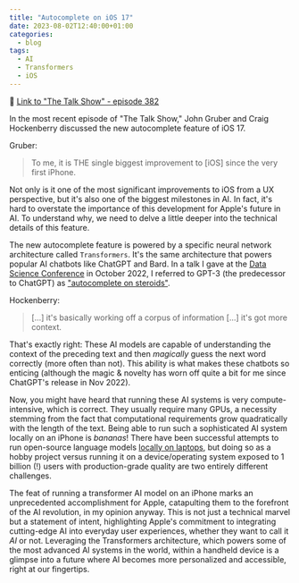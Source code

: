 ```yaml
---
title: "Autocomplete on iOS 17"
date: 2023-08-02T12:40:00+01:00
categories:
  - blog
tags:
  - AI
  - Transformers
  - iOS
---
```

🔗 [Link to "The Talk Show" - episode 382](https://daringfireball.net/thetalkshow/2023/07/31/ep-382)

In the most recent episode of "The Talk Show," John Gruber and Craig Hockenberry discussed the new autocomplete feature of iOS 17.

Gruber:
> To me, it is THE single biggest improvement to [iOS] since the very first iPhone.

Not only is it one of the most significant improvements to iOS from a UX perspective, but it's also one of the biggest milestones in AI. In fact, it's hard to overstate the importance of this development for Apple's future in AI. To understand why, we need to delve a little deeper into the technical details of this feature.

The new autocomplete feature is powered by a specific neural network architecture called `Transformers`. It's the same architecture that powers popular AI chatbots like ChatGPT and Bard. In a talk I gave at the [Data Science Conference](https://datasciconference.com/) in October 2022, I referred to GPT-3 (the predecessor to ChatGPT) as ["autocomplete on steroids"](https://youtube.com/clip/Ugkx4KFCXi7LIVnVJ4H8G6IV0_8kZYbdsyCe).

Hockenberry:
> [...] it's basically working off a corpus of information [...] it's got more context.

That's exactly right: These AI models are capable of understanding the context of the preceding text and then *magically* guess the next word correctly (more often than not). This ability is what makes these chatbots so enticing (although the magic & novelty has worn off quite a bit for me since ChatGPT's release in Nov 2022).

Now, you might have heard that running these AI systems is very compute-intensive, which is correct. They usually require many GPUs, a necessity stemming from the fact that computational requirements grow quadratically with the length of the text. Being able to run such a sophisticated AI system locally on an iPhone is *bananas*! There have been successful attempts to run open-source language models [locally on laptops](https://github.com/ggerganov/llama.cpp), but doing so as a hobby project versus running it on a device/operating system exposed to 1 billion (!) users with production-grade quality are two entirely different challenges.

The feat of running a transformer AI model on an iPhone marks an unprecedented accomplishment for Apple, catapulting them to the forefront of the AI revolution, in my opinion anyway. This is not just a technical marvel but a statement of intent, highlighting Apple's commitment to integrating cutting-edge AI into everyday user experiences, whether they want to call it *AI* or not. Leveraging the Transformers architecture, which powers some of the most advanced AI systems in the world, within a handheld device is a glimpse into a future where AI becomes more personalized and accessible, right at our fingertips.
